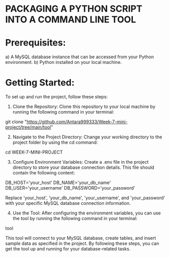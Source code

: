 # PACKAGING A PYTHON SCRIPT INTO A COMMAND LINE TOOL

# Prerequisites:

a) A MySQL database instance that can be accessed from your Python environment.
b) Python installed on your local machine.

# Getting Started:

To set up and run the project, follow these steps:

1. Clone the Repository:
Clone this repository to your local machine by running the following command in your terminal:

git clone "https://github.com/Antara999333/Week-7-mini-project/tree/main/tool"

2. Navigate to the Project Directory:
Change your working directory to the project folder by using the cd command:


cd WEEK-7-MINI-PROJECT

3. Configure Environment Variables:
Create a .env file in the project directory to store your database connection details. This file should contain the following content:


DB_HOST='your_host'
DB_NAME='your_db_name'
DB_USER='your_username'
DB_PASSWORD='your_password'

Replace 'your_host', 'your_db_name', 'your_username', and 'your_password' with your specific MySQL database connection information.

4. Use the Tool:
After configuring the environment variables, you can use the tool by running the following command in your terminal:


tool

This tool will connect to your MySQL database, create tables, and insert sample data as specified in the project. By following these steps, you can get the tool up and running for your database-related tasks.





